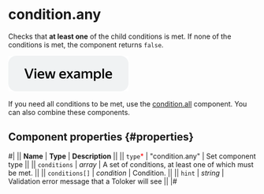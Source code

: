 # condition.any

Checks that **at least one** of the child conditions is met. If none of the conditions is met, the component returns `false`.

[![View example in the sandbox](../_images/buttons/view-example.svg)](https://ya.cc/t/EwQflGu73twjyK)

If you need all conditions to be met, use the [condition.all](condition.all.md) component. You can also combine these components.

## Component properties {#properties}

#|
|| **Name** | **Type** | **Description** ||
|| `type`<span style="color: red">\*</span> | "condition.any" | Set component type ||
|| `conditions` | _array_ | A set of conditions, at least one of which must be met. ||
|| `conditions[]` | _condition_ | Condition. ||
|| `hint` | _string_ | Validation error message that a Toloker will see ||
|#
